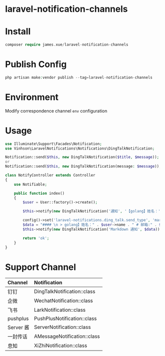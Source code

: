 # laravel-notification-channels

# Install

```php
composer require james.xue/laravel-notification-channels
```

# Publish Config

```php
php artisan make:vendor publish --tag=laravel-notification-channels
```

# Environment

Modify correspondence channel `env` configuration

# Usage

```php
use Illuminate\Support\Facades\Notification;
use Vinhson\LaravelNotifications\Notifications\DingTalkNotification;

Notification::send($this, new DingTalkNotification($title, $message));
or 
Notification::send($this, new DingTalkNotification(message: $message));
```

```php
class NotifyController extends Controller
{
    use Notifiable;

    public function index()
    {
        $user = User::factory()->create();

        $this->notify(new DingTalkNotification('通知', '【golang】姓名：' . $user->name . ' 邮箱:' . $user->email));

        config()->set('laravel-notifications.ding_talk.send_type', 'markdown');
        $data = "#### \n > golang】姓名：" . $user->name . " # 邮箱:" . $user->email;
        $this->notify(new DingTalkNotification('Markdown 通知', $data));

        return 'ok';
    }
}
```

# Support Channel

|Channel|Notification|
|:---|:---|
|钉钉|DingTalkNotification::class|
|企微|WechatNotification::class|
|飞书|LarkNotification::class|
|pushplus|PushPlusNotification::class|
|Server 酱|ServerNotification::class|
|一封传话|AMessageNotification::class|
|息知|XiZhiNotification::class|